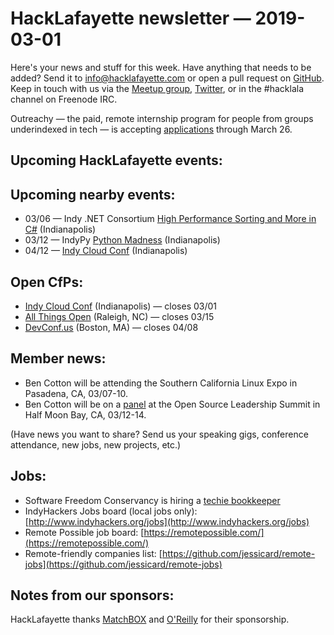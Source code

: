 # HackLafayette newsletter — 2019-03-01

Here's your news and stuff for this week. Have anything that needs to be added? Send it to info@hacklafayette.com or open a pull request on [GitHub](https://github.com/hacklafayette/newsletter). Keep in touch with us via the [Meetup group](https://www.meetup.com/hacklafayette/), [Twitter](https://twitter.com/hacklafayette), or in the #hacklala channel on Freenode IRC.

Outreachy — the paid, remote internship program for people from groups underindexed in tech — is accepting [applications](https://www.outreachy.org/apply/) through March 26.

## Upcoming HackLafayette events:


## Upcoming nearby events:
* 03/06 — Indy .NET Consortium [High Performance Sorting and More in C#](https://www.meetup.com/Indy-NET-Consortium/events/257749320/) (Indianapolis)
* 03/12 — IndyPy [Python Madness](https://www.meetup.com/indypy/events/bxqbmqyzfbqb/) (Indianapolis)
* 04/12 — [Indy Cloud Conf](https://ti.to/six-feet-up/indy-cloud-conf-2019) (Indianapolis)

## Open CfPs:
* [Indy Cloud Conf](https://www.papercall.io/indy-cloud-con-2019) (Indianapolis) — closes 03/01
* [All Things Open](https://allthingsopen.org/call-for-papers/) (Raleigh, NC) — closes 03/15
* [DevConf.us](https://devconf.info/us) (Boston, MA) — closes 04/08

## Member news:
- Ben Cotton will be attending the Southern California Linux Expo in Pasadena, CA, 03/07-10.
- Ben Cotton will be on a [panel](https://osls19.sched.com/event/LG6H) at the Open Source Leadership Summit in Half Moon Bay, CA, 03/12-14.

(Have news you want to share? Send us your speaking gigs, conference attendance, new jobs, new projects, etc.)


## Jobs:

- Software Freedom Conservancy is hiring a [techie bookkeeper](https://sfconservancy.org/news/2019/feb/14/techie-bookkeeper/)
- IndyHackers Jobs board (local jobs only): [http://www.indyhackers.org/jobs](http://www.indyhackers.org/jobs)
- Remote Possible job board: [https://remotepossible.com/](https://remotepossible.com/)
- Remote-friendly companies list: [https://github.com/jessicard/remote-jobs](https://github.com/jessicard/remote-jobs)

## Notes from our sponsors:

HackLafayette thanks [MatchBOX](http://matchboxstudio.org/) and [O'Reilly](http://www.oreilly.com/) for their sponsorship.
